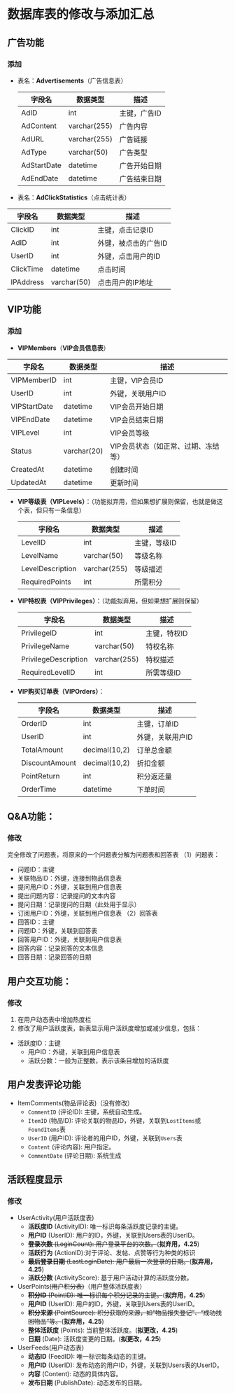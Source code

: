 # 数据库表的修改与添加汇总
## 广告功能
### 添加

- 表名：**Advertisements**（广告信息表）
	
	| 字段名      | 数据类型     | 描述         |
	| ----------- | ------------ | ------------ |
	| AdID        | int          | 主键，广告ID |
	| AdContent   | varchar(255) | 广告内容     |
	| AdURL       | varchar(255) | 广告链接     |
	| AdType      | varchar(50)  | 广告类型     |
	| AdStartDate | datetime     | 广告开始日期 |
	| AdEndDate   | datetime     | 广告结束日期 |
	
- 表名：**AdClickStatistics**（点击统计表）

| 字段名    | 数据类型    | 描述                 |
| --------- | ----------- | -------------------- |
| ClickID   | int         | 主键，点击记录ID     |
| AdID      | int         | 外键，被点击的广告ID |
| UserID    | int         | 外键，点击用户的ID   |
| ClickTime | datetime    | 点击时间             |
| IPAddress | varchar(50) | 点击用户的IP地址     |

## VIP功能
### 添加
- **VIPMembers**（**VIP会员信息表**）

| 字段名       | 数据类型    | 描述                                |
| ------------ | ----------- | ----------------------------------- |
| VIPMemberID  | int         | 主键，VIP会员ID                     |
| UserID       | int         | 外键，关联用户ID                    |
| VIPStartDate | datetime    | VIP会员开始日期                     |
| VIPEndDate   | datetime    | VIP会员结束日期                     |
| VIPLevel     | int         | VIP会员等级                         |
| Status       | varchar(20) | VIP会员状态（如正常、过期、冻结等） |
| CreatedAt    | datetime    | 创建时间                            |
| UpdatedAt    | datetime    | 更新时间                            |
- **VIP等级表（VIPLevels）**：（功能拟弃用，但如果想扩展则保留，也就是做这个表，但只有一条信息）

	| 字段名           | 数据类型     | 描述         |
	| ---------------- | ------------ | ------------ |
	| LevelID          | int          | 主键，等级ID |
	| LevelName        | varchar(50)  | 等级名称     |
	| LevelDescription | varchar(255) | 等级描述     |
	| RequiredPoints   | int          | 所需积分     |

- **VIP特权表（VIPPrivileges）**：（功能拟弃用，但如果想扩展则保留）

	| 字段名               | 数据类型     | 描述         |
	| -------------------- | ------------ | ------------ |
	| PrivilegeID          | int          | 主键，特权ID |
	| PrivilegeName        | varchar(50)  | 特权名称     |
	| PrivilegeDescription | varchar(255) | 特权描述     |
	| RequiredLevelID      | int          | 所需等级ID   |

- **VIP购买订单表（VIPOrders）**：

	| 字段名         | 数据类型      | 描述             |
	| -------------- | ------------- | ---------------- |
	| OrderID        | int           | 主键，订单ID     |
	| UserID         | int           | 外键，关联用户ID |
	| TotalAmount    | decimal(10,2) | 订单总金额       |
	| DiscountAmount | decimal(10,2) | 折扣金额         |
	| PointReturn    | int           | 积分返还量       |
	| OrderTime      | datetime      | 下单时间         |

## Q&A功能：

### 修改 


完全修改了问题表，将原来的一个问题表分解为问题表和回答表
   （1）问题表：
   * 问题ID：主键
   * 关联物品ID：外键，连接到物品信息表
   * 提问用户ID：外键，关联到用户信息表
   * 提出问题内容：记录提问的文本内容
   * 提问日期：记录提问的日期（此处用于显示）
   * 订阅用户ID：外键，关联到用户信息表
 （2）回答表
   * 回答ID：主键
   * 问题ID：外键，关联到回答表
   * 回答用户ID：外键，关联到用户信息表
   * 回答内容：记录回答的文本信息
   * 回答日期：记录回答的日期

## 用户交互功能：

### 修改


1. 在用户动态表中增加热度栏
2. 修改了用户活跃度表，新表显示用户活跃度增加或减少信息，包括：
* 活跃度ID：主键
  * 用户ID：外键，关联到用户信息表
  * 活跃分数：一般为正整数，表示该条目增加的活跃度

## 用户发表评论功能


- ItemComments(物品评论表)（没有修改）
    - `CommentID` (评论ID): 主键，系统自动生成。
    - `ItemID` (物品ID): 评论关联的物品ID，外键，关联到`LostItems`或`FoundItems`表
    - `UserID` (用户ID): 评论者的用户ID，外键，关联到`Users`表
    - `Content` (评论内容): 用户指定。
    - `CommentDate` (评论日期): 系统生成

## 活跃程度显示

### 修改

- UserActivity(用户活跃度表)
	- **活跃度ID** (ActivityID): 唯一标识每条活跃度记录的主键。
	- **用户ID** (UserID): 用户的ID，外键，关联到Users表的UserID。
	- ~~**登录次数** (LoginCount): 用户登录平台的次数。~~(**拟弃用，4.25**)
	- **活跃行为** (ActionID):对于评论、发帖、点赞等行为种类的标识
	- ~~**最后登录日期** (LastLoginDate): 用户最后一次登录的日期。~~(**拟弃用，4.25**)
	- **活跃分数** (ActivityScore): 基于用户活动计算的活跃度分数。
- UserPoints~~(用户积分表)~~（用户整体活跃度表）
	- ~~**积分ID** (PointID): 唯一标识每个积分记录的主键。~~(**拟弃用，4.25**)
	- **用户ID** (UserID): 用户的ID，外键，关联到Users表的UserID。
	- ~~**积分来源** (PointSource): 积分获取的来源，如“物品报失登记”、“成功找回物品”等。~~(**拟弃用，4.25**)
	- **整体活跃度** (Points): 当前整体活跃度。(**拟更改，4.25**)
	- **日期** (Date): 活跃度变更的日期。(**拟更改，4.25**)
- UserFeeds(用户动态表)
	- **动态ID** (FeedID): 唯一标识每条动态的主键。
	- **用户ID** (UserID): 发布动态的用户ID，外键，关联到Users表的UserID。
	- **内容** (Content): 动态的具体内容。
	- **发布日期** (PublishDate): 动态发布的日期。
